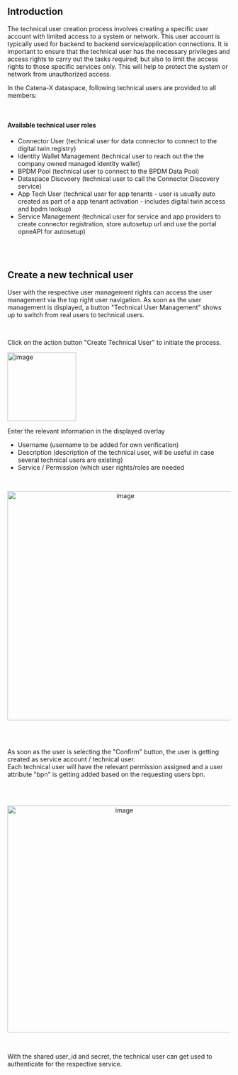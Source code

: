 ## Introduction

The technical user creation process involves creating a specific user account with limited access to a system or network. This user account is typically used for backend to backend service/application connections. 
It is important to ensure that the technical user has the necessary privileges and access rights to carry out the tasks required; but also to limit the access rights to those specific services only. This will help to protect the system or network from unauthorized access. 

In the Catena-X dataspace, following technical users are provided to all members:

<br>

#### Available technical user roles
* Connector User (technical user for data connector to connect to the digital twin registry)
* Identity Wallet Management (technical user to reach out the the company owned managed identity wallet)
* BPDM Pool (technical user to connect to the BPDM Data Pool)
* Dataspace Discvoery (technical user to call the Connector Discovery service)
* App Tech User (technical user for app tenants - user is usually auto created as part of a app tenant activation - includes digital twin access and bpdm lookup)
* Service Management (technical user for service and app providers to create connector registration, store autosetup url and use the portal opneAPI for autosetup)

<br>
<br>

## Create a new technical user

User with the respective user management rights can access the user management via the top right user navigation.
As soon as the user management is displayed, a button "Technical User Management" shows up to switch from real users to technical users.  

<br>

Click on the action button "Create Technical User" to initiate the process.

<img width="155" alt="image" src="https://user-images.githubusercontent.com/94133633/220205598-84016964-6d1e-480c-a3bf-f4a580bbf5d2.png">

Enter the relevant information in the displayed overlay 
<br>
* Username (username to be added for own verification)
* Description (description of the technical user, will be useful in case several technical users are existing)
* Service / Permission (which user rights/roles are needed

<br>
<p align="center">
<img width="517" alt="image" src="https://user-images.githubusercontent.com/94133633/220205703-32d4a671-d5de-4d90-baf4-089b512ce81d.png">
</p>
<br>
<br>

As soon as the user is selecting the "Confirm" button, the user is getting created as service account / technical user.  
Each technical user will have the relevant permission assigned and a user attribute "bpn" is getting added based on the requesting users bpn.

<br>
<br>
<p align="center">
<img width="512" alt="image" src="https://user-images.githubusercontent.com/94133633/220205960-5145226b-f5c1-4684-9f14-5873e63b81fc.png">
</p>
<br>

With the shared user_id and secret, the technical user can get used to authenticate for the respective service.

<br>
<br>
